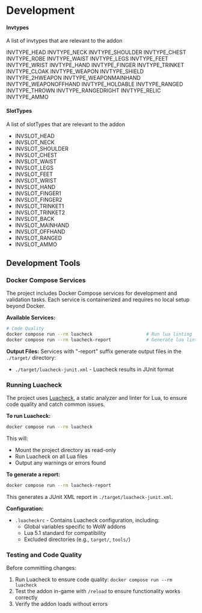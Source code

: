 # Development

#### Invtypes

A list of invtypes that are relevant to the addon

INVTYPE_HEAD
INVTYPE_NECK
INVTYPE_SHOULDER
INVTYPE_CHEST
INVTYPE_ROBE
INVTYPE_WAIST
INVTYPE_LEGS
INVTYPE_FEET
INVTYPE_WRIST
INVTYPE_HAND
INVTYPE_FINGER
INVTYPE_TRINKET
INVTYPE_CLOAK
INVTYPE_WEAPON
INVTYPE_SHIELD
INVTYPE_2HWEAPON
INVTYPE_WEAPONMAINHAND
INVTYPE_WEAPONOFFHAND
INVTYPE_HOLDABLE
INVTYPE_RANGED
INVTYPE_THROWN
INVTYPE_RANGEDRIGHT
INVTYPE_RELIC
INVTYPE_AMMO


#### SlotTypes

A list of slotTypes that are relevant to the addon

* INVSLOT_HEAD
* INVSLOT_NECK
* INVSLOT_SHOULDER
* INVSLOT_CHEST
* INVSLOT_WAIST
* INVSLOT_LEGS
* INVSLOT_FEET
* INVSLOT_WRIST
* INVSLOT_HAND
* INVSLOT_FINGER1
* INVSLOT_FINGER2
* INVSLOT_TRINKET1
* INVSLOT_TRINKET2
* INVSLOT_BACK
* INVSLOT_MAINHAND
* INVSLOT_OFFHAND
* INVSLOT_RANGED
* INVSLOT_AMMO

## Development Tools

### Docker Compose Services

The project includes Docker Compose services for development and validation tasks. Each service is containerized and requires no local setup beyond Docker.

**Available Services:**

```bash
# Code Quality
docker compose run --rm luacheck                    # Run lua linting
docker compose run --rm luacheck-report             # Generate lua lint report
```

**Output Files:**
Services with "-report" suffix generate output files in the `./target/` directory:
- `./target/luacheck-junit.xml` - Luacheck results in JUnit format

### Running Luacheck

The project uses [Luacheck](https://github.com/lunarmodules/luacheck), a static analyzer and linter for Lua, to ensure code quality and catch common issues.

**To run Luacheck:**

```bash
docker compose run --rm luacheck
```

This will:
- Mount the project directory as read-only
- Run Luacheck on all Lua files
- Output any warnings or errors found

**To generate a report:**
```bash
docker compose run --rm luacheck-report
```

This generates a JUnit XML report in `./target/luacheck-junit.xml`.

**Configuration:**
- `.luacheckrc` - Contains Luacheck configuration, including:
  - Global variables specific to WoW addons
  - Lua 5.1 standard for compatibility
  - Excluded directories (e.g., `target/`, `tools/`)

### Testing and Code Quality

Before committing changes:

1. Run Luacheck to ensure code quality: `docker compose run --rm luacheck`
2. Test the addon in-game with `/reload` to ensure functionality works correctly
3. Verify the addon loads without errors
